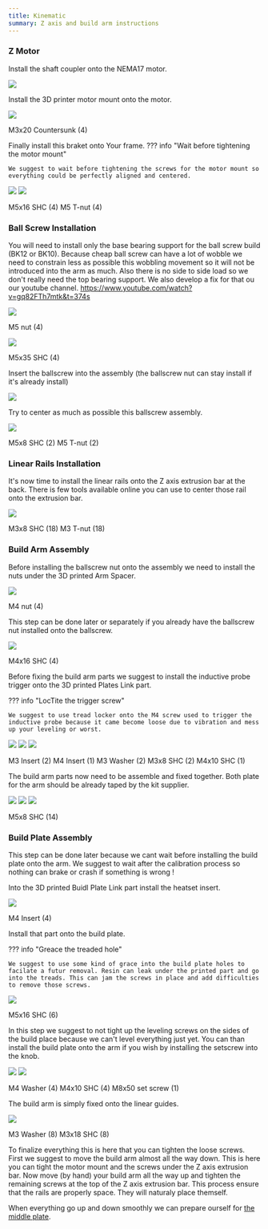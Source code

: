 ```yaml
---
title: Kinematic
summary: Z axis and build arm instructions
---
```


### Z Motor

Install the shaft coupler onto the NEMA17 motor.

![](./../images/Screenshot_6.png)

Install the 3D printer motor mount onto the motor.

![](./../images/Screenshot_7.png)

M3x20 Countersunk (4)

Finally install this braket onto Your frame.
??? info "Wait before tightening the motor mount"

    We suggest to wait before tightening the screws for the motor mount so everything could be perfectly aligned and centered.  

![](./../images/Screenshot_8.png)
![](./../images/Screenshot_9.png)

M5x16 SHC (4)
M5 T-nut (4)

### Ball Screw Installation

You will need to install only the base bearing support for the ball screw build (BK12 or BK10). Because cheap ball screw can have a lot of wobble we need to constrain less as possible this wobbling movement so it will not be introduced into the arm as much. Also there is no side to side load so we don't really need the top bearing support. We also develop a fix for that ou our youtube channel. https://www.youtube.com/watch?v=gq82FTh7mtk&t=374s

![](./../images/Screenshot_10.png)

M5 nut (4)

![](./../images/Screenshot_11.png)

M5x35 SHC (4)

Insert the ballscrew into the assembly (the ballscrew nut can stay install if it's already install)

![](./../images/Screenshot_12.png)

Try to center as much as possible this ballscrew assembly.

![](./../images/Screenshot_13.png)

M5x8 SHC (2)
M5 T-nut (2)

### Linear Rails Installation

It's now time to install the linear rails onto the Z axis extrusion bar at the back. There is few tools available online you can use to center those rail onto the extrusion bar.

![](./../images/Screenshot_14.png)

M3x8 SHC (18)
M3 T-nut (18)

### Build Arm Assembly

Before installing the ballscrew nut onto the assembly we need to install the nuts under the 3D printed Arm Spacer.

![](./../images/Screenshot_15.png)

M4 nut (4)

This step can be done later or separately if you already have the ballscrew nut installed onto the ballscrew.

![](./../images/Screenshot_16.png)

M4x16 SHC (4)

Before fixing the build arm parts we suggest to install the inductive probe trigger onto the 3D printed Plates Link part.

??? info "LocTite the trigger screw"

    We suggest to use tread locker onto the M4 screw used to trigger the inductive probe because it came become loose due to vibration and mess up your leveling or worst.  

![](./../images/Screenshot_20.png)
![](./../images/Screenshot_21.png)
![](./../images/Screenshot_22.png)

M3 Insert (2)
M4 Insert (1)
M3 Washer (2)
M3x8 SHC (2)
M4x10 SHC (1)

The build arm parts now need to be assemble and fixed together. Both plate for the arm should be already taped by the kit supplier.

![](./../images/Screenshot_17.png)
![](./../images/Screenshot_18.png)
![](./../images/Screenshot_19.png)

M5x8 SHC (14)

### Build Plate Assembly

This step can be done later because we cant wait before installing the build plate onto the arm. We suggest to wait after the calibration process so nothing can brake or crash if something is wrong !

Into the 3D printed Buidl Plate Link part install the heatset insert.

![](./../images/Screenshot_23.png)

M4 Insert (4)

Install that part onto the build plate.

??? info "Greace the treaded hole"

    We suggest to use some kind of grace into the build plate holes to facilate a futur removal. Resin can leak under the printed part and go into the treads. This can jam the screws in place and add difficulties to remove those screws. 

![](./../images/Screenshot_24.png)

M5x16 SHC (6)

In this step we suggest to not tight up the leveling screws on the sides of the build place because we can't level everything just yet. You can than install the build plate onto the arm if you wish by installing the setscrew into the knob.

![](./../images/Screenshot_25.png)
![](./../images/Screenshot_26.png)

M4 Washer (4)
M4x10 SHC (4)
M8x50 set screw (1)

The build arm is simply fixed onto the linear guides.

![](./../images/Screenshot_27.png)

M3 Washer (8)
M3x18 SHC (8)

To finalize everything this is here that you can tighten the loose screws. First we suggest to move the build arm almost all the way down. This is here you can tight the motor mount and the screws under the Z axis extrusion bar. Now move (by hand) your build arm all the way up and tighten the remaining screws at the top of the Z axis extrusion bar. This process ensure that the rails are properly space. They will naturaly place themself.

When everything go up and down smoothly we can prepare ourself for [the middle plate](./middleplate.md).